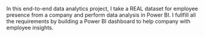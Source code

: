 In this end-to-end data analytics project, I take a REAL dataset for employee presence from a company and perform data analysis in Power BI. I fullfill all the requirements by building a Power BI dashboard to help company with employee insights.
